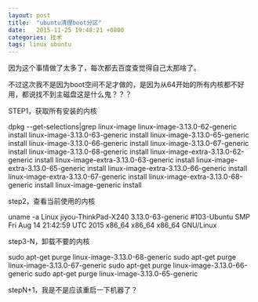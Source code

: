 ```yaml
---
layout: post
title:  "ubuntu清理boot分区"
date:   2015-11-25 19:48:21 +0800
categories: 技术
tags: linux ubuntu
---
```

因为这个事情做了太多了，每次都去百度查觉得自己太那啥了。

不过这次我不是因为boot空间不足才做的，是因为从64开始的所有内核都不好用，都说找不到主磁盘这是什么鬼？？？

STEP1，获取所有安装的内核

  dpkg --get-selections|grep linux-image
  linux-image-3.13.0-62-generic           install
  linux-image-3.13.0-63-generic           install
  linux-image-3.13.0-65-generic           install
  linux-image-3.13.0-66-generic           install
  linux-image-3.13.0-67-generic           install
  linux-image-3.13.0-68-generic           install
  linux-image-extra-3.13.0-62-generic     install
  linux-image-extra-3.13.0-63-generic     install
  linux-image-extra-3.13.0-65-generic     install
  linux-image-extra-3.13.0-66-generic     install
  linux-image-extra-3.13.0-67-generic     install
  linux-image-extra-3.13.0-68-generic     install
  linux-image-generic             install

step2，查看当前使用的内核

  uname -a
  Linux jiyou-ThinkPad-X240 3.13.0-63-generic #103-Ubuntu SMP Fri Aug 14 21:42:59 UTC 2015 x86_64 x86_64 x86_64 GNU/Linux
  
step3-N，卸载不要的内核

  sudo apt-get purge linux-image-3.13.0-68-generic 
  sudo apt-get purge linux-image-3.13.0-67-generic 
  sudo apt-get purge linux-image-3.13.0-66-generic 
  sudo apt-get purge linux-image-3.13.0-65-generic 

stepN+1，我是不是应该重启一下机器了？
